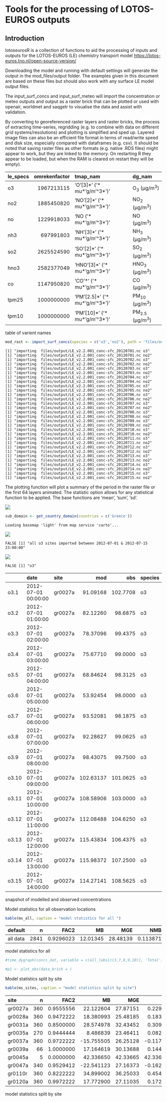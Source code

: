 Tools for the processing of LOTOS-EUROS outputs
================

## Introduction

lotoseurosR is a collection of functions to aid the processing of inputs
and outputs for the LOTOS-EUROS (LE) chemistry transport model
https://lotos-euros.tno.nl/open-source-version/

Downloading the model and running with default settings will generate
the output in the mod_files/output folder. The examples given in this
document are based on these files but should also work with any surface
LE model output files.

The input_surf_concs and input_surf_meteo will import the concentration
or meteo outputs and output as a raster brick that can be plotted or
used with openair, worldmet and saqgetr to visualise the data and assist
with validation.

By converting to georeferenced raster layers and raster bricks, the
process of extracting time-series, regridding (e.g. to combine with data
on different grid systems/resolutions) and plotting is simplified and
sped up. Layered image files can also be an efficient file format in
terms of read/write speed and disk size, especially compared with
dataframes (e.g. csv). It should be noted that saving raster files as
other formats (e.g. native .RDS files) might appear to work, but they
are linked to the memory. On restarting R they appear to be loaded, but
when the RAM is cleared on restart they will be empty).

| le_specs | omrekenfactor | tmap_nam                           | dg_nam                              |
|:---------|--------------:|:-----------------------------------|:------------------------------------|
| o3       |    1967213115 | ‘O’\[3\]\*’ (‘\* mu*’g/m’^3*’)’    | O<sub>3</sub> (μg/m<sup>3</sup>)    |
| no2      |    1885450820 | ‘NO’\[2\]\*’ (‘\* mu*’g/m’^3*’)’   | NO<sub>2</sub> (μg/m<sup>3</sup>)   |
| no       |    1229918033 | ‘NO (’\* mu*‘g/m’^3*’)’            | NO (μg/m<sup>3</sup>)               |
| nh3      |     697991803 | ‘NH’\[3\]\*’ (‘\* mu*’g/m’^3*’)’   | NH<sub>3</sub> (μg/m<sup>3</sup>)   |
| so2      |    2625524590 | ‘SO’\[2\]\*’ (‘\* mu*’g/m’^3*’)’   | SO<sub>2</sub> (μg/m<sup>3</sup>)   |
| hno3     |    2582377049 | ‘HNO’\[3\]\*’ (‘\* mu*’g/m’^3*’)’  | HNO<sub>3</sub> (μg/m<sup>3</sup>)  |
| co       |    1147950820 | ‘CO’\*’ (‘\* mu*’g/m’^3*’)’        | CO (μg/m<sup>3</sup>)               |
| tpm25    |    1000000000 | ‘PM’\[2.5\]\*’ (‘\* mu*’g/m’^3*’)’ | PM<sub>10</sub> (μg/m<sup>3</sup>)  |
| tpm10    |    1000000000 | ‘PM’\[10\]\*’ (‘\* mu*’g/m’^3*’)’  | PM<sub>2.5</sub> (μg/m<sup>3</sup>) |

table of varient names

``` r
mod_rast <- import_surf_concs(species = c('o3','no2'), path = 'files/output', output_units = 'volume')
```

    [1] "importing  files/output/LE_v2.2.001_conc-sfc_20120701.nc o3"
    [1] "importing  files/output/LE_v2.2.001_conc-sfc_20120701.nc no2"
    [1] "importing  files/output/LE_v2.2.001_conc-sfc_20120702.nc o3"
    [1] "importing  files/output/LE_v2.2.001_conc-sfc_20120702.nc no2"
    [1] "importing  files/output/LE_v2.2.001_conc-sfc_20120703.nc o3"
    [1] "importing  files/output/LE_v2.2.001_conc-sfc_20120703.nc no2"
    [1] "importing  files/output/LE_v2.2.001_conc-sfc_20120704.nc o3"
    [1] "importing  files/output/LE_v2.2.001_conc-sfc_20120704.nc no2"
    [1] "importing  files/output/LE_v2.2.001_conc-sfc_20120705.nc o3"
    [1] "importing  files/output/LE_v2.2.001_conc-sfc_20120705.nc no2"
    [1] "importing  files/output/LE_v2.2.001_conc-sfc_20120706.nc o3"
    [1] "importing  files/output/LE_v2.2.001_conc-sfc_20120706.nc no2"
    [1] "importing  files/output/LE_v2.2.001_conc-sfc_20120707.nc o3"
    [1] "importing  files/output/LE_v2.2.001_conc-sfc_20120707.nc no2"
    [1] "importing  files/output/LE_v2.2.001_conc-sfc_20120708.nc o3"
    [1] "importing  files/output/LE_v2.2.001_conc-sfc_20120708.nc no2"
    [1] "importing  files/output/LE_v2.2.001_conc-sfc_20120709.nc o3"
    [1] "importing  files/output/LE_v2.2.001_conc-sfc_20120709.nc no2"
    [1] "importing  files/output/LE_v2.2.001_conc-sfc_20120710.nc o3"
    [1] "importing  files/output/LE_v2.2.001_conc-sfc_20120710.nc no2"
    [1] "importing  files/output/LE_v2.2.001_conc-sfc_20120711.nc o3"
    [1] "importing  files/output/LE_v2.2.001_conc-sfc_20120711.nc no2"
    [1] "importing  files/output/LE_v2.2.001_conc-sfc_20120712.nc o3"
    [1] "importing  files/output/LE_v2.2.001_conc-sfc_20120712.nc no2"
    [1] "importing  files/output/LE_v2.2.001_conc-sfc_20120713.nc o3"
    [1] "importing  files/output/LE_v2.2.001_conc-sfc_20120713.nc no2"
    [1] "importing  files/output/LE_v2.2.001_conc-sfc_20120714.nc o3"
    [1] "importing  files/output/LE_v2.2.001_conc-sfc_20120714.nc no2"
    [1] "importing  files/output/LE_v2.2.001_conc-sfc_20120715.nc o3"
    [1] "importing  files/output/LE_v2.2.001_conc-sfc_20120715.nc no2"

The plotting function will plot a summary of the period in the raster
file or the first 64 layers animated. The statistic option allows for
any statistical function to be applied. The base functions are ‘mean’,
‘sum’, ‘sd’.

![](plots/rmd/o3_2012-07-01_00_2012-07-15_23.gif)

``` r
sub_domain <- get_country_domain(countries = c('Greece'))
```

    Loading basemap 'light' from map service 'carto'...

![](README_files/figure-gfm/unnamed-chunk-4-1.png)

    FALSE [1] "all o3 sites imported between 2012-07-01 & 2012-07-15 23:00:00"

![](README_files/figure-gfm/unnamed-chunk-5-1.png)

    FALSE [1] "o3"

|       | date                | site    |       mod |      obs | species |
|:------|:--------------------|:--------|----------:|---------:|:--------|
| o3.1  | 2012-07-01 00:00:00 | gr0027a |  91.09168 | 102.7708 | o3      |
| o3.2  | 2012-07-01 01:00:00 | gr0027a |  82.12260 |  98.6875 | o3      |
| o3.3  | 2012-07-01 02:00:00 | gr0027a |  78.37096 |  99.4375 | o3      |
| o3.4  | 2012-07-01 03:00:00 | gr0027a |  75.67710 |  99.0000 | o3      |
| o3.5  | 2012-07-01 04:00:00 | gr0027a |  68.84624 |  98.3125 | o3      |
| o3.6  | 2012-07-01 05:00:00 | gr0027a |  53.92454 |  98.0000 | o3      |
| o3.7  | 2012-07-01 06:00:00 | gr0027a |  93.52081 |  98.1875 | o3      |
| o3.8  | 2012-07-01 07:00:00 | gr0027a |  92.28627 |  99.0625 | o3      |
| o3.9  | 2012-07-01 08:00:00 | gr0027a |  98.43075 |  99.7500 | o3      |
| o3.10 | 2012-07-01 09:00:00 | gr0027a | 102.63137 | 101.0625 | o3      |
| o3.11 | 2012-07-01 10:00:00 | gr0027a | 108.58906 | 103.0000 | o3      |
| o3.12 | 2012-07-01 11:00:00 | gr0027a | 112.08488 | 104.6250 | o3      |
| o3.13 | 2012-07-01 12:00:00 | gr0027a | 115.43834 | 106.4375 | o3      |
| o3.14 | 2012-07-01 13:00:00 | gr0027a | 115.98372 | 107.2500 | o3      |
| o3.15 | 2012-07-01 14:00:00 | gr0027a | 114.27141 | 108.5625 | o3      |

snapshot of modelled and observed concentrations

Model statistics for all observation locations

``` r
kable(ms_all, caption = "model statistics for all ")
```

| default  |    n |      FAC2 |       MB |      MGE |      NMB |      NMGE |     RMSE |        r |        COE |       IOA |
|:---------|-----:|----------:|---------:|---------:|---------:|----------:|---------:|---------:|-----------:|----------:|
| all data | 2841 | 0.9296023 | 12.01345 | 28.48139 | 0.113871 | 0.2699644 | 35.90961 | 0.471697 | -0.1976541 | 0.4011729 |

model statistics for all

``` r
#time_dygraph(concs_dat, variable = c(all_labs[c(3,7,8,9,10)], 'Total'), ylab = spec_df$dg_nam[1])

#p1 <- plot_obs(data_brick = )
```

Model statistics split by site

``` r
kable(ms_sites, caption = "model statistics split by site")
```

| site    |   n |      FAC2 |         MB |      MGE |        NMB |       NMGE |     RMSE |         r |        COE |        IOA |
|:--------|----:|----------:|-----------:|---------:|-----------:|-----------:|---------:|----------:|-----------:|-----------:|
| gr0027a | 360 | 0.9555556 |  22.122604 | 27.87151 |  0.2294669 |  0.2890975 | 34.80123 | 0.6163953 | -0.6000175 |  0.1999912 |
| gr0028a | 360 | 0.9472222 |  18.380993 | 25.48185 |  0.1835341 |  0.2544361 | 33.17873 | 0.6085717 | -0.2560395 |  0.3719803 |
| gr0031a | 360 | 0.8500000 |  28.574978 | 32.43452 |  0.3096757 |  0.3515027 | 42.72669 | 0.6389239 | -0.1575482 |  0.4212259 |
| gr0035a | 270 | 0.9444444 |   8.486839 | 23.46411 |  0.0829304 |  0.2292831 | 28.73631 | 0.4935744 | -0.1619250 |  0.4190375 |
| gr0037a | 360 | 0.9722222 | -15.755505 | 26.25128 | -0.1173273 |  0.1954867 | 32.59708 | 0.5836262 | -2.1032714 | -0.3555188 |
| gr0039a |  66 | 1.0000000 |  17.164619 | 30.13688 |  0.1446930 |  0.2540455 | 35.68663 | 0.6676085 | -1.1818504 | -0.0833469 |
| gr0045a |   5 | 0.0000000 |  42.336650 | 42.33665 | 42.3366501 | 42.3366501 | 42.36869 |        NA |       -Inf | -1.0000000 |
| gr0047a | 340 | 0.9529412 | -22.541123 | 27.16373 | -0.1623329 |  0.1956231 | 34.75429 | 0.5948331 | -1.0685417 | -0.0331353 |
| gr0110r | 360 | 0.8222222 |  34.899002 | 36.25033 |  0.4548795 |  0.4724930 | 41.90507 | 0.6236108 | -0.7074619 |  0.1462691 |
| gr0120a | 360 | 0.9972222 |  17.772900 | 27.11035 |  0.1724253 |  0.2630134 | 34.66519 | 0.7524655 | -1.3114925 | -0.1347582 |

model statistics split by site
